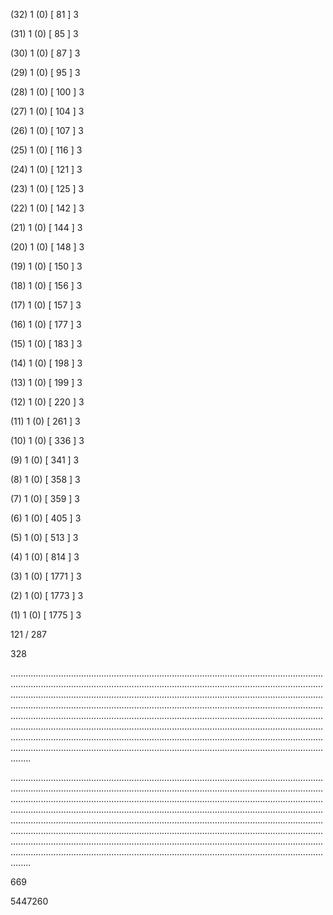 (32) 1 (0) [ 81 ] 3 


(31) 1 (0) [ 85 ] 3 


(30) 1 (0) [ 87 ] 3 


(29) 1 (0) [ 95 ] 3 


(28) 1 (0) [ 100 ] 3 


(27) 1 (0) [ 104 ] 3 


(26) 1 (0) [ 107 ] 3 


(25) 1 (0) [ 116 ] 3 


(24) 1 (0) [ 121 ] 3 


(23) 1 (0) [ 125 ] 3 


(22) 1 (0) [ 142 ] 3 


(21) 1 (0) [ 144 ] 3 


(20) 1 (0) [ 148 ] 3 


(19) 1 (0) [ 150 ] 3 


(18) 1 (0) [ 156 ] 3 


(17) 1 (0) [ 157 ] 3 


(16) 1 (0) [ 177 ] 3 


(15) 1 (0) [ 183 ] 3 


(14) 1 (0) [ 198 ] 3 


(13) 1 (0) [ 199 ] 3 


(12) 1 (0) [ 220 ] 3 


(11) 1 (0) [ 261 ] 3 


(10) 1 (0) [ 336 ] 3 


(9) 1 (0) [ 341 ] 3 


(8) 1 (0) [ 358 ] 3 


(7) 1 (0) [ 359 ] 3 


(6) 1 (0) [ 405 ] 3 


(5) 1 (0) [ 513 ] 3 


(4) 1 (0) [ 814 ] 3 


(3) 1 (0) [ 1771 ] 3 


(2) 1 (0) [ 1773 ] 3 


(1) 1 (0) [ 1775 ] 3 


121 / 287 


328 


........................................................................................................................................................................................................................................................................................................................................................................................................................................................................................................................................................................................................................................................................................................................................................................................................................................................................................................................................................................................................................................ 


 


........................................................................................................................................................................................................................................................................................................................................................................................................................................................................................................................................................................................................................................................................................................................................................................................................................................................................................................................................................................................................................................ 


 


669 


5447260 


